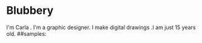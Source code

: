 # Blubbery
I'm Carla . I'm a graphic designer. I make digital drawings .I am just 15 years old. 
##samples:
